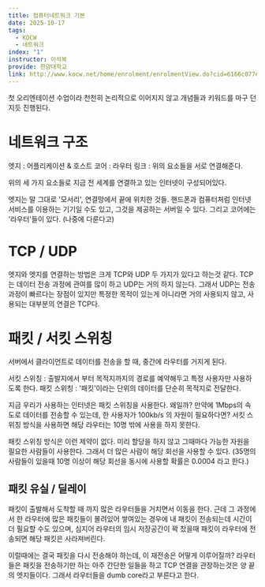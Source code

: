 ```yaml
---
title: 컴퓨터네트워크 기본
date: 2025-10-17
tags:
  - KOCW
  - 네트워크
index: "1"
instructor: 이석복
provide: 한양대학교
link: http://www.kocw.net/home/enrolment/enrolmentView.do?cid=6166c077e545b736&lid=dd53ceac302ff18b
---
```


첫 오리엔테이션 수업이라 천천히 논리적으로 이어지지 않고 개념들과 키워드를 마구 던지듯 진행된다.

# 네트워크 구조
엣지 : 어플리케이션 & 호스트
코어 : 라우터
링크 : 위의 요소들을 서로 연결해준다.

위의 세 가지 요소들로 지금 전 세계를 연결하고 있는 인터넷이 구성되어있다.

엣지는 말 그대로 '모서리', 연결망에서 끝에 위치한 것들.
핸드폰과 컴퓨터처럼 인터넷 서비스를 이용하는 기기일 수도 있고, 그것을 제공하는 서버일 수 있다.
그리고 코어에는 '라우터'들이 있다. (나중에 다룬다고)

# TCP /  UDP

엣지와 엣지를 연결하는 방법은 크게 TCP와 UDP 두 가지가 있다고 하는것 같다.
TCP는 데이터 전송 과정에 관여를 많이 하고 UDP는 거의 하지 않는다. 
그래서 UDP는 전송 과정이 빠르다는 장점이 있지만 특정한 목적이 있는게 아니라면 거의 사용되지 않고, 사용되는 대부분의 연결은 TCP다.

# 패킷 / 서킷 스위칭
서버에서 클라이언트로 데이터를 전송을 할 때, 중간에 라우터를 거지게 된다.

서킷 스위칭 : 출발지에서 부터 목적지까지의 경로를 예약해두고 특정 사용자만 사용하도록 한다.
패킷 스위칭 : '패킷'이라는 단위의 데이터를 단순히 목적지로 전달한다.

지금 우리가 사용하는 인터넷은 패킷 스위칭을 사용한다. 왜일까?
만약에 1Mbps의 속도로 데이터를 전송할 수 있는데, 한 사용자가 100kb/s 의 자원이 필요하다면?
서킷 스위칭 방식을 사용하면 해당 라우터는 10명 밖에 사용을 하지 못한다.

패킷 스위칭 방식은 이런 제약이 없다. 
미리 할당을 하지 않고 그때마다 가능한 자원을 필요한 사람들이 사용한다. 그래서 더 많은 사람이 해당 회선을 사용할 수 있다.
(35명의 사람들이 있을때 10명 이상이 해당 회선을 동시에 사용할 확률은 0.0004 라고 한다.) 

## 패킷 유실 / 딜레이
패킷이 출발해서 도착할 때 까지 많은 라우터들을 거치면서 이동을 한다.
근데 그 과정에서 한 라우터에 많은 패킷들이 몰려있어 쌓여있는 경우에 내 패킷이 전송되는데 시간이 더 필요할 수도 있으며, 심지어 라우터의 임시 저장공간이 꽉 찼을때 패킷이 라우터에 전송되면 해당 패킷은 사라져버린다.

이럴때에는 결국 패킷을 다시 전송해야 하는데, 이 재전송은 어떻게 이루어질까?
라우터들은 패킷을 전송하기만 하는 아주 간단한 일들을 하고 TCP 연결을 관장하는것은 양 끝의 엣지들이다.
그래서 라우터들을 dumb core라고 부른다고 한다.
